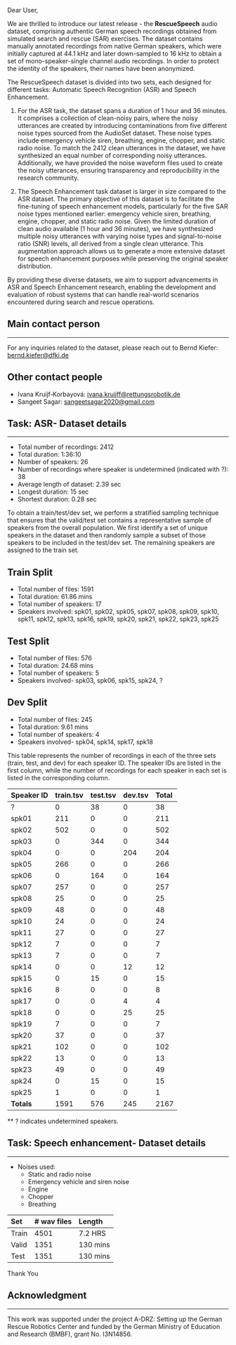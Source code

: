 Dear User,

We are thrilled to introduce our latest release - the **RescueSpeech** audio dataset, comprising authentic German speech recordings obtained from simulated search and rescue (SAR) exercises. The dataset contains manually annotated recordings from native German speakers, which were initially captured at 44.1 kHz and later down-sampled to 16 kHz to obtain a set of mono-speaker-single channel audio recordings. In order to protect the identity of the speakers, their names have been anonymized.

The RescueSpeech dataset is divided into two sets, each designed for different tasks: Automatic Speech Recognition (ASR) and Speech Enhancement.

1. For the ASR task, the dataset spans a duration of 1 hour and 36 minutes. It comprises a collection of clean-noisy pairs, where the noisy utterances are created by introducing contaminations from five different noise types sourced from the AudioSet dataset. These noise types include emergency vehicle siren, breathing, engine, chopper, and static radio noise. To match the 2412 clean utterances in the dataset, we have synthesized an equal number of corresponding noisy utterances. Additionally, we have provided the noise waveform files used to create the noisy utterances, ensuring transparency and reproducibility in the research community.

2. The Speech Enhancement task dataset is larger in size compared to the ASR dataset. The primary objective of this dataset is to facilitate the fine-tuning of speech enhancement models, particularly for the five SAR noise types mentioned earlier: emergency vehicle siren, breathing, engine, chopper, and static radio noise. Given the limited duration of clean audio available (1 hour and 36 minutes), we have synthesized multiple noisy utterances with varying noise types and signal-to-noise ratio (SNR) levels, all derived from a single clean utterance. This augmentation approach allows us to generate a more extensive dataset for speech enhancement purposes while preserving the original speaker distribution.

By providing these diverse datasets, we aim to support advancements in ASR and Speech Enhancement research, enabling the development and evaluation of robust systems that can handle real-world scenarios encountered during search and rescue operations.

## Main contact person
------------------
For any inquiries related to the dataset, please reach out to
Bernd Kiefer: bernd.kiefer@dfki.de

Other contact people
--------------------
- Ivana Kruijf‑Korbayová: ivana.kruijff@rettungsrobotik.de
- Sangeet Sagar: sangeetsagar2020@gmail.com

## Task: ASR- Dataset details
---------------
- Total number of recordings: 2412
- Total duration: 1:36:10
- Number of speakers: 26
- Number of recordings where speaker is undetermined (indicated with ?): 38
- Average length of dataset: 2.39 sec
- Longest duration: 15 sec
- Shortest duration: 0.28 sec

To obtain a train/test/dev set, we perform a stratified sampling technique that ensures that the valid/test set contains a representative sample of speakers from the overall population. We first identify a set of unique speakers in the dataset and then randomly sample a subset of those speakers to be included in the test/dev set. The remaining speakers are assigned to the train set.

Train Split
-----------
- Total number of files: 1591
- Total duration: 61.86 mins
- Total number of speakers: 17
- Speakers involved: spk01, spk02, spk05, spk07, spk08, spk09, spk10, spk11, spk12, spk13, spk16, spk19, spk20, spk21, spk22, spk23, spk25

Test Split
-----------
- Total number of files: 576
- Total duration: 24.68 mins
- Total number of speakers: 5
- Speakers involved- spk03, spk06, spk15, spk24, ?

Dev Split
-----------
- Total number of files: 245
- Total duration: 9.61 mins
- Total number of speakers: 4
- Speakers involved- spk04, spk14, spk17, spk18


This table represents the number of recordings in each of the three sets (train, test, and dev) for each speaker ID. The speaker IDs are listed in the first column, while the number of recordings for each speaker in each set is listed in the corresponding column.


| Speaker ID | train.tsv | test.tsv | dev.tsv | **Total** |
|:-----------|:----------|:---------|:--------|:------|
| ?          | 0         | 38       | 0       | 38    |
| spk01      | 211       | 0        | 0       | 211   |
| spk02      | 502       | 0        | 0       | 502   |
| spk03      | 0         | 344      | 0       | 344   |
| spk04      | 0         | 0        | 204     | 204   |
| spk05      | 266       | 0        | 0       | 266   |
| spk06      | 0         | 164      | 0       | 164   |
| spk07      | 257       | 0        | 0       | 257   |
| spk08      | 25        | 0        | 0       | 25    |
| spk09      | 48        | 0        | 0       | 48    |
| spk10      | 24        | 0        | 0       | 24    |
| spk11      | 27        | 0        | 0       | 27    |
| spk12      | 7         | 0        | 0       | 7     |
| spk13      | 7         | 0        | 0       | 7     |
| spk14      | 0         | 0        | 12      | 12    |
| spk15      | 0         | 15       | 0       | 15    |
| spk16      | 8         | 0        | 0       | 8     |
| spk17      | 0         | 0        | 4       | 4     |
| spk18      | 0         | 0        | 25      | 25    |
| spk19      | 7         | 0        | 0       | 7     |
| spk20      | 37        | 0        | 0       | 37    |
| spk21      | 102       | 0        | 0       | 102   |
| spk22      | 13        | 0        | 0       | 13    |
| spk23      | 49        | 0        | 0       | 49    |
| spk24      | 0         | 15       | 0       | 15    |
| spk25      | 1         | 0        | 0       | 1     |
| **Totals**     | 1591      | 576      | 245     | 2167  |

** ? indicates undetermined speakers.

## Task: Speech enhancement- Dataset details
---------------
- Noises used: 
    - Static and radio noise
    - Emergency vehicle and siren noise
    - Engine
    - Chopper
    - Breathing

| Set       |   # wav files     |   Length      |
|:----------|:------------------|:--------------|
|Train      |   4501            |   7.2 HRS     |
|Valid      |   1351            |   130 mins    |
|Test       |   1351            |   130 mins    |


Thank You


## Acknowledgment
---------------
This work was supported under the project A-DRZ: Setting up the German Rescue Robotics Center and funded by the German Ministry of Education and Research (BMBF), grant No. I3N14856.

